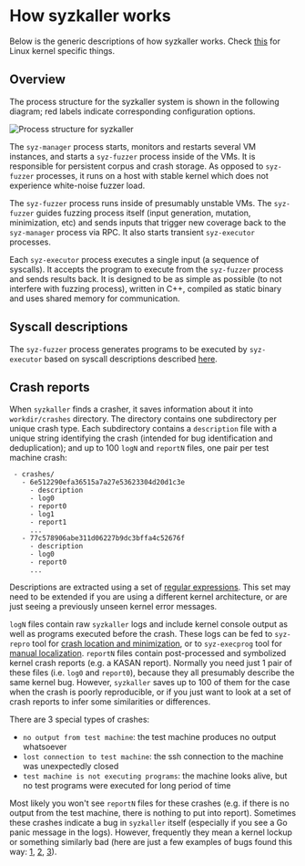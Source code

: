 How syzkaller works
===================

Below is the generic descriptions of how syzkaller works. Check [this](linux/internals.md) for Linux kernel specific things.

Overview
--------

The process structure for the syzkaller system is shown in the following diagram; red labels indicate corresponding configuration options.

![Process structure for syzkaller](process_structure.png?raw=true)

The `syz-manager` process starts, monitors and restarts several VM instances, and starts a `syz-fuzzer` process inside of the VMs. It is responsible for persistent corpus and crash storage. As opposed to `syz-fuzzer` processes, it runs on a host with stable kernel which does not experience white-noise fuzzer load.

The `syz-fuzzer` process runs inside of presumably unstable VMs. The `syz-fuzzer` guides fuzzing process itself (input generation, mutation, minimization, etc) and sends inputs that trigger new coverage back to the `syz-manager` process via RPC. It also starts transient `syz-executor` processes.

Each `syz-executor` process executes a single input (a sequence of syscalls). It accepts the program to execute from the `syz-fuzzer` process and sends results back. It is designed to be as simple as possible (to not interfere with fuzzing process), written in C++, compiled as static binary and uses shared memory for communication.

Syscall descriptions
--------------------

The `syz-fuzzer` process generates programs to be executed by `syz-executor` based on syscall descriptions described [here](syscall_descriptions.md).

Crash reports
-------------

When `syzkaller` finds a crasher, it saves information about it into `workdir/crashes` directory. The directory contains one subdirectory per unique crash type. Each subdirectory contains a `description` file with a unique string identifying the crash (intended for bug identification and deduplication); and up to 100 `logN` and `reportN` files, one pair per test machine crash:

```
 - crashes/
   - 6e512290efa36515a7a27e53623304d20d1c3e
     - description
     - log0
     - report0
     - log1
     - report1
     ...
   - 77c578906abe311d06227b9dc3bffa4c52676f
     - description
     - log0
     - report0
     ...
```

Descriptions are extracted using a set of [regular expressions](/pkg/report/report.go#L33). This set may need to be extended if you are using a different kernel architecture, or are just seeing a previously unseen kernel error messages.

`logN` files contain raw `syzkaller` logs and include kernel console output as well as programs executed before the crash. These logs can be fed to `syz-repro` tool for [crash location and minimization](reproducing_crashes.md), or to `syz-execprog` tool for [manual localization](executing_syzkaller_programs.md). `reportN` files contain post-processed and symbolized kernel crash reports (e.g. a KASAN report). Normally you need just 1 pair of these files (i.e. `log0` and `report0`), because they all presumably describe the same kernel bug. However, `syzkaller` saves up to 100 of them for the case when the crash is poorly reproducible, or if you just want to look at a set of crash reports to infer some similarities or differences.

There are 3 special types of crashes:

-	`no output from test machine`: the test machine produces no output whatsoever
-	`lost connection to test machine`: the ssh connection to the machine was unexpectedly closed
-	`test machine is not executing programs`: the machine looks alive, but no test programs were executed for long period of time

Most likely you won't see `reportN` files for these crashes (e.g. if there is no output from the test machine, there is nothing to put into report). Sometimes these crashes indicate a bug in `syzkaller` itself (especially if you see a Go panic message in the logs). However, frequently they mean a kernel lockup or something similarly bad (here are just a few examples of bugs found this way: [1](https://groups.google.com/d/msg/syzkaller/zfuHHRXL7Zg/Tc5rK8bdCAAJ), [2](https://groups.google.com/d/msg/syzkaller/kY_ml6TCm9A/wDd5fYFXBQAJ), [3](https://groups.google.com/d/msg/syzkaller/OM7CXieBCoY/etzvFPX3AQAJ)).
